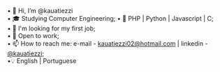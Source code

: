 • 👋 Hi, I’m @kauatiezzi <Br>
• 🎓 Studying Computer Engineering;
• 🌱 PHP | Python | Javascript | C; <Br>
• 💞️ I'm looking for my first job; <br>
• 👀 Open to work; <br>
• 📫 How to reach me: e-mail - kauatiezzi02@hotmail.com | linkedin - [@kauatiezzi](https://www.linkedin.com/in/kauatiezzi/); <Br>
•💡 English | Portuguese <br>
